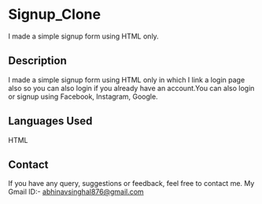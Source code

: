 # Signup_Clone

I made a simple signup form using HTML only.


## Description

I made a simple signup form using HTML only in which I link a login page also so you can also login if you already have an account.You can also login or signup using Facebook, Instagram, Google.


## Languages Used

HTML


## Contact 

If you have any query, suggestions or feedback, feel free to contact me. My Gmail ID:- abhinavsinghal876@gmail.com